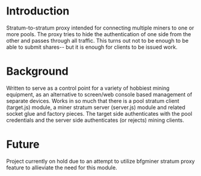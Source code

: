 Introduction
=============

Stratum-to-stratum proxy intended for connecting multiple miners to one or more pools.  The proxy tries to hide the authentication of one side from the other and passes through all traffic.  This turns out not to be enough to be able to submit shares-- but it is enough for clients to be issued work.

Background
============
Written to serve as a control point for a variety of hobbiest mining equipment, as an alternative to screen/web console based management of separate devices.  Works in so much that there is a pool stratum client (target.js) module, a miner stratum server (server.js) module and related socket glue and factory pieces.  The target side authenticates with the pool credentials and the server side authenticates (or rejects) mining clients.  

Future
============
Project currently on hold due to an attempt to utilize bfgminer stratum proxy feature to allieviate the need for this module.


